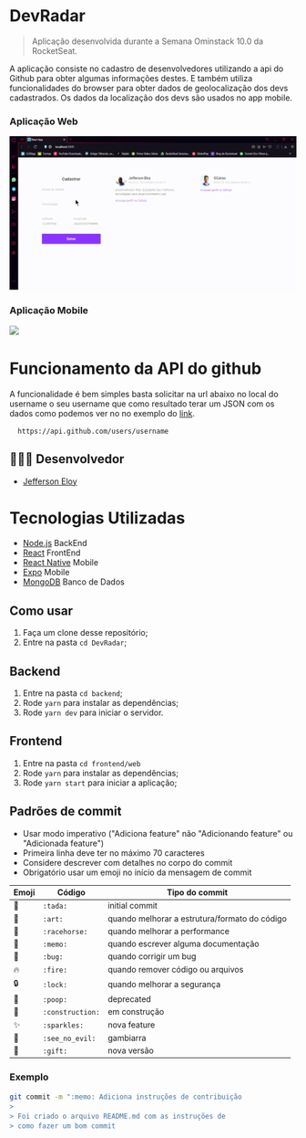 # DevRadar
> Aplicação desenvolvida durante a Semana Ominstack 10.0 da RocketSeat.

A aplicação consiste no cadastro de desenvolvedores utilizando a api do Github para obter algumas informações destes. E também utiliza funcionalidades do browser para obter dados de geolocalização dos devs cadastrados. Os dados da localização dos devs são usados no app mobile.

### Aplicação Web
![](https://github.com/Jeffer5504/DevRadar/blob/master/DevRadar.gif)

### Aplicação Mobile
![](https://github.com/Jeffer5504/DevRadar/blob/master/Mobile.gif)
# Funcionamento da API do github

A funcionalidade é bem simples basta solicitar na url abaixo no local do username o seu username que como resultado terar um JSON com os dados como podemos ver no no exemplo do [link](https://api.github.com/users/Jeffer5504).

```
  https://api.github.com/users/username
 ```
 ## 👨🏼‍💻 Desenvolvedor 

- [Jefferson Eloy](https://www.linkedin.com/in/jefferson-eloy-6321a81a8/)

 
# Tecnologias Utilizadas
- [Node.js](https://nodejs.org/en/) BackEnd
- [React](https://reactjs.org) FrontEnd
- [React Native](https://facebook.github.io/react-native/) Mobile
- [Expo](https://expo.io/) Mobile
- [MongoDB](https://www.mongodb.com) Banco de Dados

## Como usar
1. Faça um clone desse repositório;
2. Entre na pasta `cd DevRadar`;

## Backend
1. Entre na pasta `cd backend`;
2. Rode `yarn` para instalar as dependências;
3. Rode `yarn dev` para iniciar o servidor.

## Frontend 
1. Entre na pasta `cd frontend/web`
2. Rode `yarn` para instalar as dependências;
3. Rode `yarn start` para iniciar a aplicação;

## Padrões de commit

- Usar modo imperativo ("Adiciona feature" não "Adicionando feature" ou "Adicionada feature")
- Primeira linha deve ter no máximo 70 caracteres
- Considere descrever com detalhes no corpo do commit
- Obrigatório usar um emoji no início da mensagem de commit

| Emoji          | Código           | Tipo do commit                                |
| -------------- | ---------------- | --------------------------------------------- |
| :tada:         | `:tada:`         | initial commit                                |
| :art:          | `:art:`          | quando melhorar a estrutura/formato do código |
| :racehorse:    | `:racehorse:`    | quando melhorar a performance                 |
| :memo:         | `:memo:`         | quando escrever alguma documentação           |
| :bug:          | `:bug:`          | quando corrigir um bug                        |
| :fire:         | `:fire:`         | quando remover código ou arquivos             |
| :lock:         | `:lock:`         | quando melhorar a segurança                   |
| :poop:         | `:poop:`         | deprecated                                    |
| :construction: | `:construction:` | em construção                                 |
| :sparkles:     | `:sparkles:`     | nova feature                                  |
| :see_no_evil:  | `:see_no_evil:`  | gambiarra                                     |
| :gift:         | `:gift:`         | nova versão                                   |

### Exemplo

```bash
git commit -m ":memo: Adiciona instruções de contribuição
>
> Foi criado o arquivo README.md com as instruções de
> como fazer um bom commit
```
